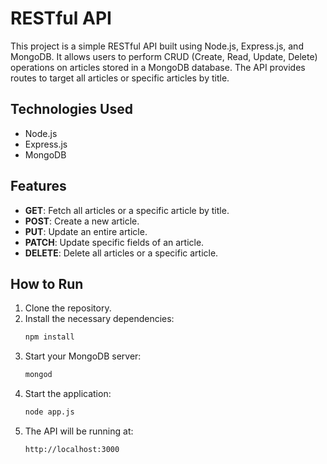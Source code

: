 # RESTful API

This project is a simple RESTful API built using Node.js, Express.js, and MongoDB. It allows users to perform CRUD (Create, Read, Update, Delete) operations on articles stored in a MongoDB database. The API provides routes to target all articles or specific articles by title.

## Technologies Used

- Node.js
- Express.js
- MongoDB

## Features

- **GET**: Fetch all articles or a specific article by title.
- **POST**: Create a new article.
- **PUT**: Update an entire article.
- **PATCH**: Update specific fields of an article.
- **DELETE**: Delete all articles or a specific article.

## How to Run

1. Clone the repository.
2. Install the necessary dependencies:
   ```bash
   npm install
3. Start your MongoDB server:
    ```bash
    mongod
4. Start the application:
    ```bash
    node app.js
5. The API will be running at:
    ```bash
    http://localhost:3000